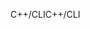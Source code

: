 <span data-ttu-id="66fae-101">C++/CLI</span><span class="sxs-lookup"><span data-stu-id="66fae-101">C++/CLI</span></span>